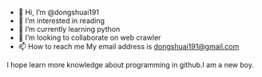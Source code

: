 - 👋 Hi, I’m @dongshuai191
- 👀 I’m interested in reading
- 🌱 I’m currently learning python
- 💞️ I’m looking to collaborate on web crawler 
- 📫 How to reach me My email address is dongshuai191@gmail.com

<!---
dongshuai191/dongshuai191 is a ✨ special ✨ repository because its `README.md` (this file) appears on your GitHub profile.
You can click the Preview link to take a look at your changes.
--->
I hope learn more knowledge about programming in github.I am a new boy.
